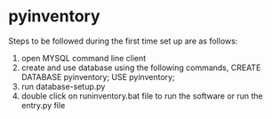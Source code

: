 # pyinventory

Steps to be followed during the first time set up are as follows:
1. open MYSQL command line client
2. create and use database using the following commands,
  CREATE DATABASE pyinventory;
  USE pyinventory;
3. run database-setup.py
4. double click on runinventory.bat file to run the software or run the entry.py file
